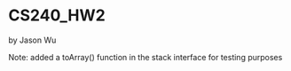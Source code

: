 # CS240_HW2
by Jason Wu

Note: added a toArray() function in the stack interface for testing purposes
